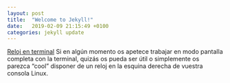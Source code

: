 ```yaml
---
layout: post
title:  "Welcome to Jekyll!"
date:   2019-02-09 21:15:49 +0100
categories: jekyll update
---
```

[Reloj en terminal](https://www.dropbox.com/preview/documentaci%C3%B3n/Reloj%20en%20terminal.pdf?role=personal) 
Si en algún momento os apetece trabajar en modo pantalla completa con la terminal, quizás os pueda ser útil o simplemente os parezca “cool” disponer de un reloj en la esquina derecha de vuestra consola Linux.
